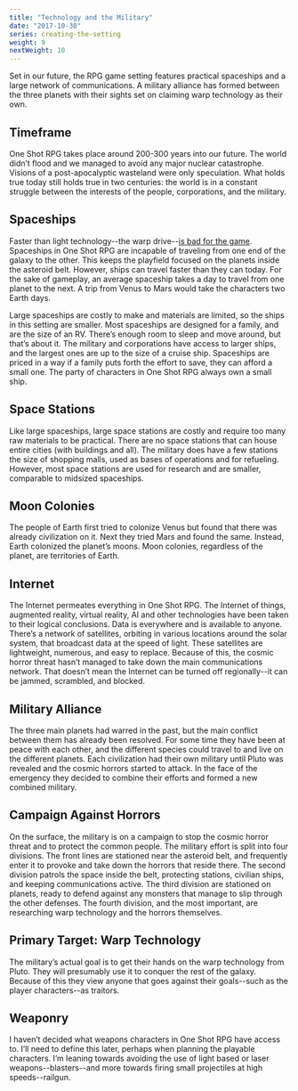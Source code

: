 ```yaml
---
title: "Technology and the Military"
date: "2017-10-30"
series: creating-the-setting
weight: 9
nextWeight: 10
---
```


Set in our future, the RPG game setting features practical spaceships and a large network of communications. A military alliance has formed between the three planets with their sights set on claiming warp technology as their own.<!--more-->

## Timeframe
One Shot RPG takes place around 200-300 years into our future. The world didn’t flood and we managed to avoid any major nuclear catastrophe. Visions of a post-apocalyptic wasteland were only speculation. What holds true today still holds true in two centuries: the world is in a constant struggle between the interests of the people, corporations, and the military.

## Spaceships
Faster than light technology--the warp drive--[is bad for the game](/blog/creating-the-setting/better-elevator-pitch/#flaw-no-focus-on-small-scale-problems). Spaceships in One Shot RPG are incapable of traveling from one end of the galaxy to the other. This keeps the playfield focused on the planets inside the asteroid belt. However, ships can travel faster than they can today. For the sake of gameplay, an average spaceship takes a day to travel from one planet to the next. A trip from Venus to Mars would take the characters two Earth days.

Large spaceships are costly to make and materials are limited, so the ships in this setting are smaller. Most spaceships are designed for a family, and are the size of an RV. There’s enough room to sleep and move around, but that’s about it. The military and corporations have access to larger ships, and the largest ones are up to the size of a cruise ship. Spaceships are priced in a way if a family puts forth the effort to save, they can afford a small one. The party of characters in One Shot RPG always own a small ship.

## Space Stations
Like large spaceships, large space stations are costly and require too many raw materials to be practical. There are no space stations that can house entire cities (with buildings and all). The military does have a few stations the size of shopping malls, used as bases of operations and for refueling. However, most space stations are used for research and are smaller, comparable to midsized spaceships.

## Moon Colonies
The people of Earth first tried to colonize Venus but found that there was already civilization on it. Next they tried Mars and found the same. Instead, Earth colonized the planet’s moons. Moon colonies, regardless of the planet, are territories of Earth.

## Internet
The Internet permeates everything in One Shot RPG. The Internet of things, augmented reality, virtual reality, AI and other technologies have been taken to their logical conclusions. Data is everywhere and is available to anyone. There’s a network of satellites, orbiting in various locations around the solar system, that broadcast data at the speed of light. These satellites are lightweight, numerous, and easy to replace. Because of this, the cosmic horror threat hasn’t managed to take down the main communications network. That doesn’t mean the Internet can be turned off regionally--it can be jammed, scrambled, and blocked.

## Military Alliance
The three main planets had warred in the past, but the main conflict between them has already been resolved. For some time they have been at peace with each other, and the different species could travel to and live on the different planets. Each civilization had their own military until Pluto was revealed and the cosmic horrors started to attack. In the face of the emergency they decided to combine their efforts and formed a new combined military.

## Campaign Against Horrors
On the surface, the military is on a campaign to stop the cosmic horror threat and to protect the common people. The military effort is split into four divisions. The front lines are stationed near the asteroid belt, and frequently enter it to provoke and take down the horrors that reside there. The second division patrols the space inside the belt, protecting stations, civilian ships, and keeping communications active. The third division are stationed on planets, ready to defend against any monsters that manage to slip through the other defenses. The fourth division, and the most important, are researching warp technology and the horrors themselves.

## Primary Target: Warp Technology
The military’s actual goal is to get their hands on the warp technology from Pluto. They will presumably use it to conquer the rest of the galaxy. Because of this they view anyone that goes against their goals--such as the player characters--as traitors.

## Weaponry
I haven’t decided what weapons characters in One Shot RPG have access to. I’ll need to define this later, perhaps when planning the playable characters. I’m leaning towards avoiding the use of light based or laser weapons--blasters--and more towards firing small projectiles at high speeds--railgun.
